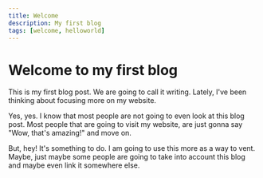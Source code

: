 ```yaml
---
title: Welcome
description: My first blog
tags: [welcome, helloworld]
---
```


Welcome to my first blog
========================

This is my first blog post. We are going to call it writing.
Lately, I've been thinking about focusing more on my website.

Yes, yes. I know that most people are not going to even look at this
blog post. Most people that are going to visit my website, are just gonna
say "Wow, that's amazing!" and move on.

But, hey! It's something to do. I am going to use this more as a way
to vent. Maybe, just maybe some people are going to take into account
this blog and maybe even link it somewhere else.